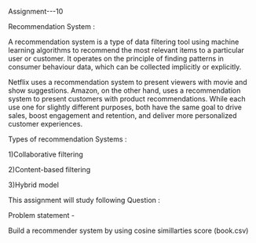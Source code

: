 Assignment---10

Recommendation System :

A recommendation system is a type of data filtering tool using machine learning algorithms to recommend the most relevant items to a particular user or customer. 
It operates on the principle of finding patterns in consumer behaviour data, which can be collected implicitly or explicitly.

Netflix uses a recommendation system to present viewers with movie and show suggestions.
Amazon, on the other hand, uses a recommendation system to present customers with product recommendations. 
While each use one for slightly different purposes, both have the same goal to drive sales, boost engagement and retention, and deliver more personalized customer experiences.

Types of recommendation Systems :

1)Collaborative filtering

2)Content-based filtering

3)Hybrid model

This assignment will study following Question :

Problem statement - 

Build a recommender system by using cosine simillarties score (book.csv)
